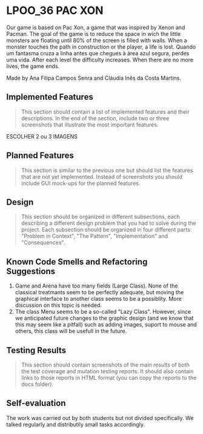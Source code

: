 ﻿# LPOO_36 PAC XON

 Our game is based on Pac Xon, a game that was inspired by Xenon and Pacman. The goal of the game is to reduce the space in wich the little monsters are floating until 80% of the screen is filled with walls. When a monster touches the path in construction or the player, a life is lost. Quando um fantasma cruza a linha antes que chegues à área azul segura, perdes uma vida. After each level the difficulty increases. When there are no more lives, the game ends.

 Made by Ana Filipa Campos Senra and Cláudia Inês da Costa Martins.

## Implemented Features

> This section should contain a list of implemented features and their descriptions. In the end of the section, include two or three screenshots that illustrate the most important features.


ESCOLHER 2 ou 3 IMAGENS


## Planned Features

> This section is similar to the previous one but should list the features that are not yet implemented. Instead of screenshots you should include GUI mock-ups for the planned features.

## Design

> This section should be organized in different subsections, each describing a different design problem that you had to solve during the project. Each subsection should be organized in four different parts: "Problem in Context", "The Pattern", "Implementation" and "Consequences".

## Known Code Smells and Refactoring Suggestions

1. Game and Arena have too many fields (Large Class). None of the classical treatmants seem to be perfectly adequate, but moving the graphical interface to another class seems to be a possiblity. More discussion on this topic is needed.
2. The class Menu seems to be a so-called "Lazy Class". However, since we anticipated future changes to the graphic design (and we know that this may seem like a pitfall) such as adding images, suport to mouse and others, this class will be usefull in the future.

## Testing Results

> This section should contain screenshots of the main results of both the test coverage and mutation testing reports. It should also contain links to those reports in HTML format (you can copy the reports to the docs folder).

## Self-evaluation
The work was carried out by both students but not divided specifically. We talked regularly and distributily small tasks accordingly. 
